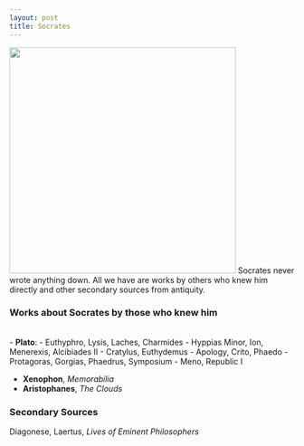 ```yaml
---
layout: post
title: Socrates
---
```


<!-- <p class="message">Wonder is the feeling of a philosopher, and philosophy begins in wonder. <i>Theaetetus (155d)</i></p> -->

<div>
  <img src="{{ site.url }}/images/socrates.jpg" height="400px" />
  Socrates never wrote anything down. All we have are works by others who knew him directly and other secondary sources from antiquity.
</div>

### Works about Socrates by those who knew him
<br>
- <strong>Plato</strong>:
- Euthyphro, Lysis, Laches, Charmides
- Hyppias Minor, Ion, Menerexis, Alcibiades II
- Cratylus, Euthydemus
- Apology, Crito, Phaedo
- Protagoras, Gorgias, Phaedrus, Symposium
- Meno, Republic I

- <strong>Xenophon</strong>, <em>Memorabilia</em>
- <strong>Aristophanes</strong>, <em>The Clouds</em>

### Secondary Sources

<dl>
  <dt>Diagonese, Laertus, <em>Lives of Eminent Philosophers</em></dt>
</dl>


<br><br><br>
